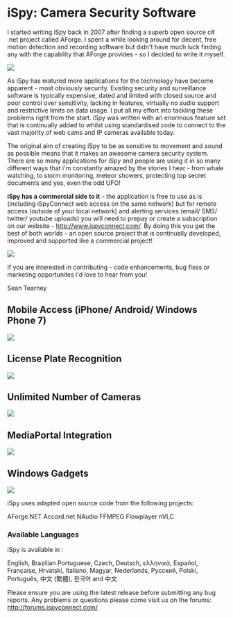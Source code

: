 <h1><a name="iSpy:_Camera_Security_Software"></a>iSpy: Camera Security Software<a href="#iSpy:_Camera_Security_Software" class="section_anchor"></a></h1>

<p>I started writing iSpy back in 2007 after finding a superb open source c# .net project called AForge. 
I spent a while looking around for decent, free motion detection and recording software but didn&#x27;t have much 
luck finding any with the capability that AForge provides - so I decided to write it myself.  </p>

<p><img src="http://www.ispyconnect.com/content/screenshots/14.jpg" /> </p><p>As iSpy has matured more applications 
for the technology have become apparent - most obviously security. Existing security and surveillance software is 
typically expensive, dated and limited with closed source and poor control over sensitivity, lacking in features, 
virtually no audio support and restrictive limits on data usage. I put all my effort into tackling these problems 
right from the start. iSpy was written with an enormous feature set that is continually added to whilst using 
standardised code to connect to the vast majority of web cams and IP cameras available today. </p><p>The original 
aim of creating iSpy to be as sensitive to movement and sound as possible means that it makes an awesome camera 
security system. There are so many applications for iSpy and people are using it in so many different ways that i&#x27;m 
constantly amazed by the stories I hear - from whale watching, to storm monitoring, meteor showers, protecting top 
secret documents and yes, even the odd UFO! </p><p><strong>iSpy has a commercial side to it</strong> - the application 
is free to use as is (including iSpyConnect web access on the same network) but for remote access (outside of your 
local network) and alerting services (email/ SMS/ twitter/ youtube uploads) you will need to prepay or create a 
subscription on our website - <a href="http://www.ispyconnect.com/" rel="nofollow">http://www.ispyconnect.com/</a>. 
By doing this you get the best of both worlds - an open source project that is continually developed, improved and 
supported like a commercial project! </p><p><img src="http://www.ispyconnect.com/content/screenshots/5.jpg" /> </p>

<p>If you are interested in contributing - code enhancements, bug fixes or marketing opportunites i&#x27;d love to hear from you! </p>

<p>Sean Tearney </p>
<h2><a name="Mobile_Access_(iPhone/_Android/_Windows_Phone_7)"></a>Mobile Access (iPhone/ Android/ Windows Phone 7)<a href="#Mobile_Access_(iPhone/_Android/_Windows_Phone_7)" class="section_anchor"></a></h2>
<p><img src="http://www.ispyconnect.com/content/screenshots/10.jpg" /> </p>
<h2><a name="License_Plate_Recognition"></a>License Plate Recognition<a href="#License_Plate_Recognition" class="section_anchor"></a></h2>
<p><img src="http://www.ispyconnect.com/content/screenshots/8.jpg" /> </p>
<h2><a name="Unlimited_Number_of_Cameras"></a>Unlimited Number of Cameras<a href="#Unlimited_Number_of_Cameras" class="section_anchor"></a></h2>
<p><img src="http://www.ispyconnect.com/content/screenshots/6.jpg" /> </p>
<h2><a name="Integration"></a>MediaPortal Integration<a href="#Integration" class="section_anchor"></a></h2>
<p><img src="http://www.ispyconnect.com/content/screenshots/11.jpg" /> </p>
<h2><a name="Windows_Gadgets"></a>Windows Gadgets<a href="#Windows_Gadgets" class="section_anchor"></a></h2>
<p><img src="http://www.ispyconnect.com/content/screenshots/13.jpg" /> </p>

<p>iSpy uses adapted open source code from the following projects: </p>
<p>AForge.NET Accord.net NAudio FFMPEG Flowplayer nVLC </p>

<h3><a name="Available_Languages"></a>Available Languages<a href="#Available_Languages" class="section_anchor"></a></h3>
<p>iSpy is available in : </p>
<p>English, Brazilian Portuguese, Czech, Deutsch, ελληνικά, Español, Française, Hrvatski, Italiano, Magyar, Nederlands, Русский, Polski, Português, 中文 (繁體), 한국어 and 中文 </p>
<p><g:plusone size="medium" source="google:projecthosting"></g:plusone> </p>

Please ensure you are using the latest release before submitting any bug reports. Any problems or questions please come visit us on the forums: http://forums.ispyconnect.com/
